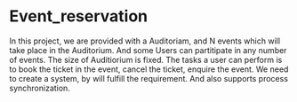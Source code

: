 # Event_reservation

In this project, we are provided with a Auditoriam, and N events which will take place in the Auditorium. And some Users can partitipate in any number of events. The size of Auditiorium is fixed.
The tasks a user can perform is to book the ticket in the event, cancel the ticket, enquire the event.
We need to create a system, by will fulfill the requirement. And also supports process synchronization.
